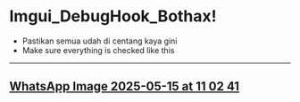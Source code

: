 # Imgui_DebugHook_Bothax!


- Pastikan semua udah di centang kaya gini
- Make sure everything is checked like this
------------------------------------------------
[WhatsApp Image 2025-05-15 at 11 02 41](https://github.com/user-attachments/assets/8657416d-dc45-408f-9718-2d2d143d3ee2)
------------------------------------------------
